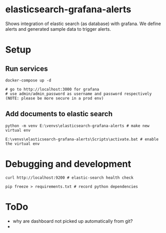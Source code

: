 # elasticsearch-grafana-alerts
Shows integration of elastic search (as database) with grafana. We define alerts and generated sample data to trigger alerts.



# Setup 
## Run services
```
docker-compose up -d

# go to http://localhost:3000 for grafana
# use admin/admin_password as username and password respectively (NOTE: please be more secure in a prod env)
```

## Add documents to elastic search
``` 
python -m venv E:\venvs\elasticsearch-grafana-alerts # make new virtual env

E:\venvs\elasticsearch-grafana-alerts\Scripts\activate.bat # enable the virtual env
```

# Debugging and development 
```
curl http://localhost:9200 # elastic-search health check

pip freeze > requirements.txt # record python dependencies

```

# ToDo
- why are dashboard not picked up automatically from git? 
- 